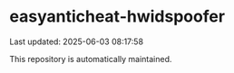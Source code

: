 # easyanticheat-hwidspoofer

Last updated: 2025-06-03 08:17:58

This repository is automatically maintained.
